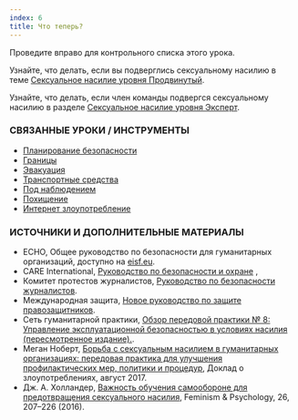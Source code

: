 ```yaml
---
index: 6
title: Что теперь?
---
```

Проведите вправо для контрольного списка этого урока.

Узнайте, что делать, если вы подверглись сексуальному насилию в теме [Сексуальное  насилие уровня Продвинутый](umbrella://incident-response/sexual-assault/advanced).

Узнайте, что делать, если член команды подвергся сексуальному насилию в разделе [Сексуальное насилие уровня Эксперт](umbrella://incident-response/sexual-assault/expert).

### СВЯЗАННЫЕ УРОКИ / ИНСТРУМЕНТЫ

*   [Планирование безопасности](umbrella://assess-your-risk/security-planning)  
*   [Границы](umbrella://travel/borders)  
*   [Эвакуация](umbrella://incident-response/evacuation)  
*   [Транспортные средства](umbrella://travel/vehicles)  
*   [Под наблюдением](umbrella://work/being-followed/beginner)  
*   [Похищение](umbrella://incident-response/kidnapping/beginner)  
*   [Интернет злоупотребление](umbrella://communications/online-abuse)  

### ИСТОЧНИКИ И ДОПОЛНИТЕЛЬНЫЕ МАТЕРИАЛЫ

*   ECHO, Общее руководство по безопасности для гуманитарных организаций, доступно на [eisf.eu](https://www.eisf.eu/library/generic-security-guide-for-humanitarian-organisations/).
*   CARE International, [Руководство по безопасности и охране](https://www.eisf.eu/wp-content/uploads/2014/09/0614-Macpherson-2004-CARE-International-Safety-and-Security-Handbook.pdf) ,
*   Комитет протестов журналистов, [Руководство по безопасности журналистов](https://cpj.org/reports/2012/04/journalist-security-guide.php).
*   Международная защита, [Новое руководство по защите правозащитников](https://www.protectioninternational.org/en/node/1106).
*   Сеть гуманитарной практики, [Обзор передовой практики № 8: Управление эксплуатационной безопасностью в условиях насилия (пересмотренное издание).](http://odihpn.org/wp-content/uploads/2010/11/GPR_8_revised2.pdf).
*   Меган Ноберт, [Борьба с сексуальным насилием в гуманитарных организациях: передовая практика для улучшения профилактических мер, политики и процедур](https://www.eisf.eu/library/addressing-sexual-violence-in-humanitarian-organisations-good-practices-for-improved-prevention-measures-policies-and-procedures/), Доклад о злоупотреблениях, август 2017.
*   Дж. А. Холландер, [Важность обучения самообороне для предотвращения сексуального насилия](https://www.researchgate.net/publication/301318587_The_importance_of_self-defense_training_for_sexual_violence_prevention), Feminism & Psychology, 26, 207–226 (2016).

